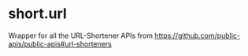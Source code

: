 # short.url
Wrapper for all the URL-Shortener APIs from https://github.com/public-apis/public-apis#url-shorteners
